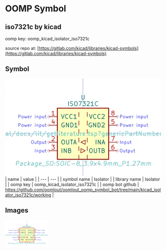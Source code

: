 # OOMP Symbol  
## iso7321c  by kicad  
  
oomp key: oomp_kicad_isolator_iso7321c  
  
source repo at: [https://gitlab.com/kicad/libraries/kicad-symbols](https://gitlab.com/kicad/libraries/kicad-symbols)  
## Symbol  
  
[![working.png](working_600.png)](working.png)  
| name | value | 
| --- | --- | 
| symbol name | Isolator | 
| library name | Isolator | 
| oomp key | oomp_kicad_isolator_iso7321c | 
| oomp bot github | https://github.com/oomlout/oomlout_oomp_symbol_bot/tree/main/kicad_isolator_iso7321c/working | 
## Images  
  
[![working.png](working_140.png)](working.png)  
